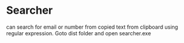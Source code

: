 # Searcher
can search for email or number from copied text from clipboard using regular expression.
Goto dist folder and open searcher.exe